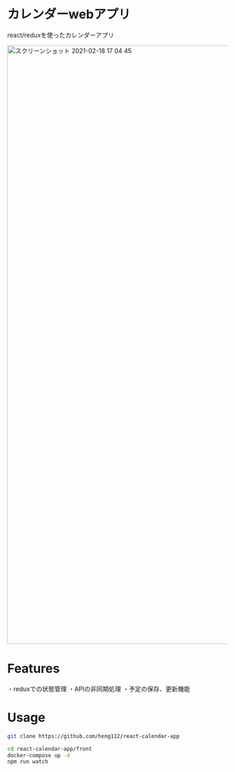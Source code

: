 # カレンダーwebアプリ

react/reduxを使ったカレンダーアプリ

 
 <img width="1370" alt="スクリーンショット 2021-02-18 17 04 45" src="https://user-images.githubusercontent.com/71437006/108411543-16d4a080-726c-11eb-9c01-f42e9152322e.png">

# Features
・reduxでの状態管理
・APIの非同期処理
・予定の保存、更新機能


# Usage
 

```zsh
git clone https://github.com/heng112/react-calendar-app

cd react-calendar-app/front
docker-compose up -d
npm run watch

```
 
